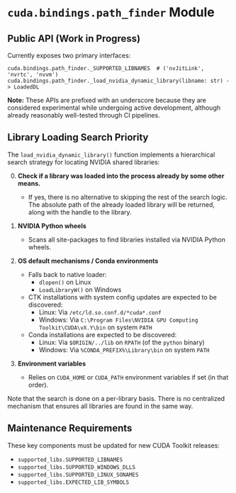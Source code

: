 # `cuda.bindings.path_finder` Module

## Public API (Work in Progress)

Currently exposes two primary interfaces:

```
cuda.bindings.path_finder._SUPPORTED_LIBNAMES  # ('nvJitLink', 'nvrtc', 'nvvm')
cuda.bindings.path_finder._load_nvidia_dynamic_library(libname: str) -> LoadedDL
```

**Note:**
These APIs are prefixed with an underscore because they are considered
experimental while undergoing active development, although already
reasonably well-tested through CI pipelines.

## Library Loading Search Priority

The `load_nvidia_dynamic_library()` function implements a hierarchical search
strategy for locating NVIDIA shared libraries:

0. **Check if a library was loaded into the process already by some other means.**
   - If yes, there is no alternative to skipping the rest of the search logic.
     The absolute path of the already loaded library will be returned, along
     with the handle to the library.

1. **NVIDIA Python wheels**
   - Scans all site-packages to find libraries installed via NVIDIA Python wheels.

2. **OS default mechanisms / Conda environments**
   - Falls back to native loader:
     - `dlopen()` on Linux
     - `LoadLibraryW()` on Windows
   - CTK installations with system config updates are expected to be discovered:
     - Linux: Via `/etc/ld.so.conf.d/*cuda*.conf`
     - Windows: Via `C:\Program Files\NVIDIA GPU Computing Toolkit\CUDA\vX.Y\bin` on system `PATH`
   - Conda installations are expected to be discovered:
     - Linux: Via `$ORIGIN/../lib` on `RPATH` (of the `python` binary)
     - Windows: Via `%CONDA_PREFIX%\Library\bin` on system `PATH`

3. **Environment variables**
   - Relies on `CUDA_HOME` or `CUDA_PATH` environment variables if set
     (in that order).

Note that the search is done on a per-library basis. There is no centralized
mechanism that ensures all libraries are found in the same way.

## Maintenance Requirements

These key components must be updated for new CUDA Toolkit releases:

- `supported_libs.SUPPORTED_LIBNAMES`
- `supported_libs.SUPPORTED_WINDOWS_DLLS`
- `supported_libs.SUPPORTED_LINUX_SONAMES`
- `supported_libs.EXPECTED_LIB_SYMBOLS`
